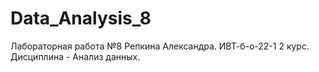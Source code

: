 # Data_Analysis_8
Лабораторная работа №8 Репкина Александра. ИВТ-б-о-22-1 2 курс. Дисциплина - Анализ данных.
